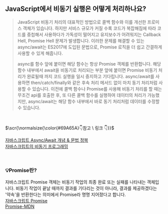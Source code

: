 ## JavaScript에서 비동기 실행은 어떻게 처리하나요?
> <p>JavaScript 비동기 처리의 대표적인 방법으로 콜백 함수와 이를 개선한 프로미스 객체가 있습니다. 
> 하지만 서비스 규모가 커질 수록 코드가 복잡해짐에 따라 코드를 중첩해서 사용하다가 가독성이 떨어지고 유지보수가 어려워지는 Callback Hell, Promise Hell 문제가 발생합니다.
> 이러한 문제를 해결할 수 있는 async/await는 ES2017에 도입된 문법으로, Promise 로직을 더 쉽고 간결하게 사용할 수 있게 해줍니다.</p>
> <p>async를 함수 앞에 붙이면 해당 함수는 항상 Promise 객체를 반환합니다. 해당 함수 내부에서 await을 비동기로 처리되는 부분 앞에 붙이면 Promise 비동기 처리가 완료될때 까지 코드 실행을 일시 중지하고 기다립니다.
> async/await를 사용하면 then/catch/finally와 같은 후속 처리 메서드 없이 마치 동기 처리처럼 사용할 수 있습니다.
> 이전에 콜백 함수나 Promise를 사용해 비동기 처리를 할 때는 무조건 api를 호출한 후, 또 다른 콜백 함수를 실행하여 데이터의 처리가 가능했지만,
> async/await는 해당 함수 내부에서 바로 동기 처리처럼 데이터를 수정할 수 있습니다.</p>

</br>
<p>$\scr{\normalsize{\color{#69A65A}👇참고 \ 링크 👇}}$</p>

[자바스크립트 Async/Await 개념 & 문법 정복](https://inpa.tistory.com/entry/JS-%F0%9F%93%9A-%EB%B9%84%EB%8F%99%EA%B8%B0%EC%B2%98%EB%A6%AC-async-await)<br/>
[자바스크립트의 비동기 프로그래밍](https://www.howdy-mj.me/javascript/asynchronous-programming)

</br>

### 💡Promise란?
자바스크립트 Promise 객체는 비동기 작업의 최종 완료 또는 실패를 나타내는 객체입니다. 비동기 작업이 끝날 때까지 결과를 기다리는 것이 아니라, 결과를 제공하겠다는 '약속'을 반환한다는 의미에서 Promise라 명명 지어졌다고 합니다.<br/>
[자바스크립트 Promise](https://inpa.tistory.com/entry/JS-%F0%9F%93%9A-%EB%B9%84%EB%8F%99%EA%B8%B0%EC%B2%98%EB%A6%AC-Promise#%ED%94%84%EB%A1%9C%EB%AF%B8%EC%8A%A4_%EA%B0%9D%EC%B2%B4_%EA%B8%B0%EB%B3%B8_%EC%82%AC%EC%9A%A9%EB%B2%95)<br/>
[Promise-MDN](https://developer.mozilla.org/ko/docs/Web/JavaScript/Reference/Global_Objects/Promise)

